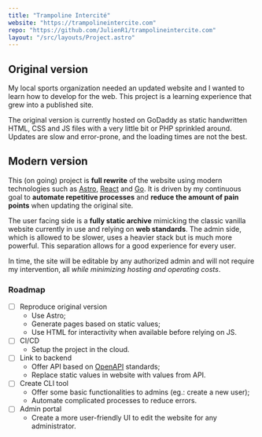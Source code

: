 ```yaml
---
title: "Trampoline Intercité"
website: "https://trampolineintercite.com"
repo: "https://github.com/JulienR1/trampolineintercite.com"
layout: "/src/layouts/Project.astro"
---
```


## Original version

My local sports organization needed an updated website and I wanted to learn how to develop for the web.
This project is a learning experience that grew into a published site.

The original version is currently hosted on GoDaddy as static handwritten HTML, CSS and JS files with a very little bit or PHP sprinkled around.
Updates are slow and error-prone, and the loading times are not the best.

## Modern version

This (on going) project is **full rewrite** of the website using modern technologies such as [Astro](https://astro.build/), [React](https://react.dev/) and [Go](https://go.dev/).
It is driven by my continuous goal to **automate repetitive processes** and **reduce the amount of pain points** when updating the original site.

The user facing side is a **fully static archive** mimicking the classic vanilla website currently in use and relying on **web standards**.
The admin side, which is allowed to be slower, uses a heavier stack but is much more powerful.
This separation allows for a good experience for every user.

In time, the site will be editable by any authorized admin and will not require my intervention, all _while minimizing hosting and operating costs_.

### Roadmap

- [ ] Reproduce original version
  - Use Astro;
  - Generate pages based on static values;
  - Use HTML for interactivity when available before relying on JS.
- [ ] CI/CD
  - Setup the project in the cloud.
- [ ] Link to backend
  - Offer API based on [OpenAPI](https://www.openapis.org/) standards;
  - Replace static values in website with values from API.
- [ ] Create CLI tool
  - Offer some basic functionalities to admins (eg.: create a new user);
  - Automate complicated processes to reduce errors.
- [ ] Admin portal
  - Create a more user-friendly UI to edit the website for any administrator.
